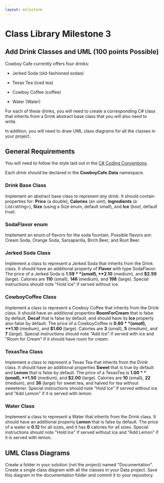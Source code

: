 ```yaml
---
layout: milestone
---
```


# Class Library Milestone 3

## Add Drink Classes and UML (100 points Possible)

Cowboy Cafe currently offers four drinks:

* Jerked Soda (old-fashioned sodas)

* Texas Tea (iced tea)

* Cowboy Coffee (coffee)

* Water (Water)

For each of these drinks, you will need to create a corresponding C# class that inherits from a Drink abstract base class that you will also need to write.

In addition, you will need to draw UML class diagrams for all the classes in your project.

## General Requirements

You will need to follow the style laid out in the [C# Coding Conventions](https://docs.microsoft.com/en-us/dotnet/csharp/programming-guide/inside-a-program/coding-conventions).

Each drink should be declared in the **CowboyCafe.Data** namespace.


### Drink Base Class
Implement an abstract base class to represent any drink.  It should contain properties for: **Price** (a double), **Calories** (an uint), **Ingredients** (a List&lt;string&gt;), **Size**  (using a Size enum, default small), and **Ice** (bool, default true).

### SodaFlavor enum
Implement an enum of flavors for the soda fountain.  Possible flavors are: Cream Soda, Orange Soda, Sarsaparilla, Birch Beer, and Root Beer.

### Jerked Soda Class
Implement a class to represent a Jerked Soda that inherits from the Drink class.  It should have an additional property of **Flavor** with type SodaFlavor.  The price of a Jerked Soda is **$1.59** (small), **$2.10** (medium), and **$2.59** (large).  Calories are **110** (small), **146** (medium), and **198** (large). Special instructions should note "Hold Ice" if served without ice.

### CowboyCoffee Class
Implement a class to represent a Cowboy Coffee that inherits from the Drink class.  It should have an additional properties **RoomForCream** that is false by default, **Decaf** that is false by default, and should have its **Ice** property also false by default.  The price of a CowboyCoffee is **$0.60** (small), **$1.10** (medium), and **$1.60** (large).  Calories are **3** (small), **5** (medium), and **7** (large). Special instructions should note "Add Ice" if served with ice and "Room for Cream" if it should have room for cream.

### TexasTea Class
Implement a class to represent a Texas Tea that inherits from the Drink class.  It should have an additional properties **Sweet** that is true by default and **Lemon** that is false by default.  The price of a TexasTea is **$1.00** (small), **$1.50** (medium), and **$2.00** (large).  Calories are **10** (small), **22** (medium), and **36** (large) for sweet tea, and halved for tea without sweetener. Special instructions should note "Hold Ice" if served without ice and "Add Lemon" if it is served with lemon.

### Water Class
Implement a class to represent a Water that inherits from the Drink class.  It should have an additional property **Lemon** that is false by default.  The price of a water is **0.12** for all sizes, and it has **0** calories for all sizes.  Special instructions should note "Hold Ice" if served without ice and "Add Lemon" if it is served with lemon.

## UML Class Diagrams
Create a folder in your solution (not the project) named "Documentation".  Create a single class diagram with all the classes in your Data project.  Save this diagram in the documentation folder and commit it to your repository.
